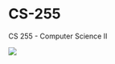 # CS-255
CS 255 - Computer Science II

![](https://media.giphy.com/media/xThuWu82QD3pj4wvEQ/giphy.gif)
